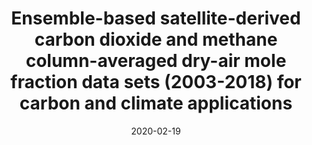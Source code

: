 ---
title: "Ensemble-based satellite-derived carbon dioxide and methane column-averaged dry-air mole fraction data sets (2003-2018) for carbon and climate applications"
collection: publications
permalink: /publication/2020-02-19-Reuter
date: 2020-02-19
venue: 'Atmospheric Measurement Techniques'
paperurl: 'https://doi.org/doi:10.5194/amt-13-789-2020'
citation: '<b>46</b> - Reuter M., Buchwitz M., Schneising O., Noel S., Bovensmann H. et al., Ensemble-based satellite-derived carbon dioxide and methane column-averaged dry-air mole fraction data sets (2003-2018) for carbon and climate applications, Atmospheric Measurement Techniques, 13, 789-819, (2020-02-19). <a href="https://doi.org/doi:10.5194/amt-13-789-2020">doi:10.5194/amt-13-789-2020</a> (cited 4 times)

'
---